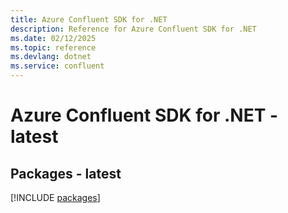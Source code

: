 ```yaml
---
title: Azure Confluent SDK for .NET
description: Reference for Azure Confluent SDK for .NET
ms.date: 02/12/2025
ms.topic: reference
ms.devlang: dotnet
ms.service: confluent
---
```

# Azure Confluent SDK for .NET - latest
## Packages - latest
[!INCLUDE [packages](confluent-index.md)]